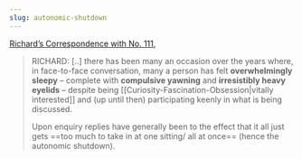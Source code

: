 ```yaml
---
slug: autonomic-shutdown
---
```


[Richard’s Correspondence with No. 111](http://www.actualfreedom.com.au/richard/listafcorrespondence/listaf111.htm),

> RICHARD: [..] there has been many an occasion over the years where, in face-to-face conversation, many a person has felt **overwhelmingly sleepy** – complete with **compulsive yawning** and **irresistibly heavy eyelids** – despite being [[Curiosity-Fascination-Obsession|vitally interested]] and (up until then) participating keenly in what is being discussed.
> 
> Upon enquiry replies have generally been to the effect that it all just gets ==too much to take in at one sitting/ all at once== (hence the autonomic shutdown).